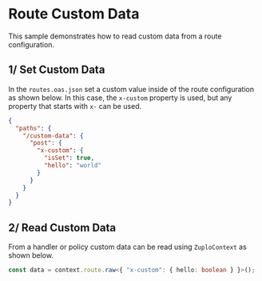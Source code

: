 # Route Custom Data

This sample demonstrates how to read custom data from a route configuration.

## 1/ Set Custom Data

In the `routes.oas.json` set a custom value inside of the route configuration as shown below. In this case, the `x-custom` property is used, but any property that starts with `x-` can be used.

```json
{
  "paths": {
    "/custom-data": {
      "post": {
        "x-custom": {
          "isSet": true,
          "hello": "world"
        }
      }
    }
  }
}
```

## 2/ Read Custom Data

From a handler or policy custom data can be read using `ZuploContext` as shown below.

```ts
const data = context.route.raw<{ "x-custom": { hello: boolean } }>();
```
